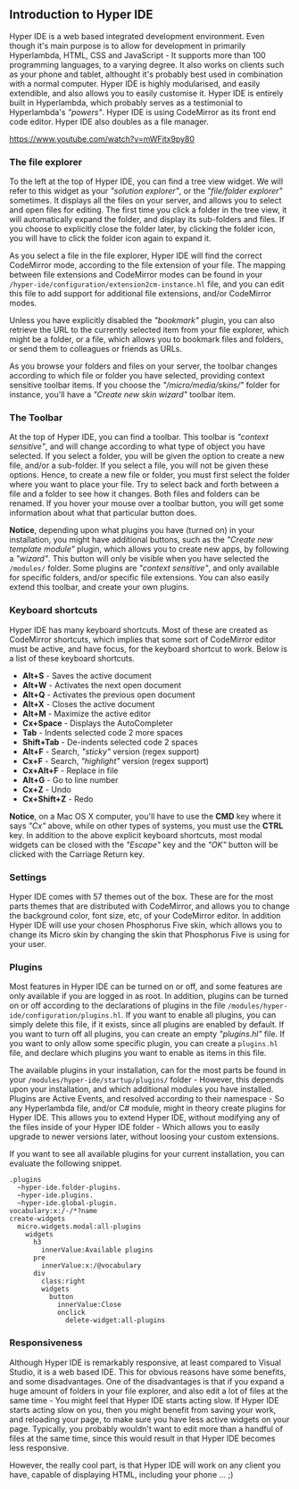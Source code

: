 ## Introduction to Hyper IDE

Hyper IDE is a web based integrated development environment. Even though it's main purpose is to allow for
development in primarily Hyperlambda, HTML, CSS and JavaScript - It supports more than 100 programming
languages, to a varying degree. It also works on clients such as your phone and tablet, althought it's
probably best used in combination with a normal computer. Hyper IDE is highly modularised, and easily
extendible, and also allows you to easily customise it. Hyper IDE is entirely built in
Hyperlambda, which probably serves as a testimonial to Hyperlambda's _"powers"_. Hyper IDE is using
CodeMirror as its front end code editor. Hyper IDE also doubles as a file manager.

https://www.youtube.com/watch?v=mWFitx9py80

### The file explorer

To the left at the top of Hyper IDE, you can find a tree view widget. We will refer to this widget as your
_"solution explorer"_, or the _"file/folder explorer"_ sometimes. It displays all the files on your server,
and allows you to select and open files for editing. The first time you click a folder in the tree view,
it will automatically expand the folder, and display its sub-folders and files. If you choose to explicitly
close the folder later, by clicking the folder icon, you will have to click the folder icon again to
expand it.

As you select a file in the file explorer, Hyper IDE will find the correct CodeMirror mode, according to the file
extension of your file. The mapping between file extensions and CodeMirror modes can be found
in your `/hyper-ide/configuration/extension2cm-instance.hl` file, and you can edit this file to add support for
additional file extensions, and/or CodeMirror modes.

Unless you have explicitly disabled the _"bookmark"_ plugin, you can also retrieve the URL to the currently
selected item from your file explorer, which might be a folder, or a file, which allows you to bookmark files
and folders, or send them to colleagues or friends as URLs.

As you browse your folders and files on your server, the toolbar changes according to which file or folder
you have selected, providing context sensitive toolbar items. If you choose the _"/micro/media/skins/"_ folder
for instance, you'll have a _"Create new skin wizard"_ toolbar item.

### The Toolbar

At the top of Hyper IDE, you can find a toolbar. This toolbar is _"context sensitive"_, and will change
according to what type of object you have selected. If you select a folder, you will be given the option to
create a new file, and/or a sub-folder. If you select a file, you will not be given these options. Hence,
to create a new file or folder, you must first select the folder where you want to place your file.
Try to select back and forth between a file and a folder to see how it changes. Both files and folders
can be renamed. If you hover your mouse over a toolbar button, you will get some information about what
that particular button does.

**Notice**, depending upon what plugins you have (turned on) in your installation, you might
have additional buttons, such as the _"Create new template module"_ plugin, which allows you to create
new apps, by following a _"wizard"_. This button will only be visible when you have selected the `/modules/`
folder. Some plugins are _"context sensitive"_, and only available for
specific folders, and/or specific file extensions. You can also easily extend this toolbar, and create
your own plugins.

### Keyboard shortcuts

Hyper IDE has many keyboard shortcuts. Most of these are created as CodeMirror shortcuts, which implies that
some sort of CodeMirror editor must be active, and have focus, for the keyboard shortcut to work.
Below is a list of these keyboard shortcuts.

* __Alt+S__ - Saves the active document
* __Alt+W__ - Activates the next open document
* __Alt+Q__ - Activates the previous open document
* __Alt+X__ - Closes the active document
* __Alt+M__ - Maximize the active editor
* __Cx+Space__ - Displays the AutoCompleter
* __Tab__ - Indents selected code 2 more spaces
* __Shift+Tab__ - De-indents selected code 2 spaces
* __Alt+F__ - Search, _"sticky"_ version (regex support)
* __Cx+F__ - Search, _"highlight"_ version (regex support)
* __Cx+Alt+F__ - Replace in file
* __Alt+G__ - Go to line number
* __Cx+Z__ - Undo
* __Cx+Shift+Z__ - Redo

**Notice**, on a Mac OS X computer, you'll have to use the **CMD** key where it says _"Cx"_ above, while on other
types of systems, you must use the **CTRL** key. In addition to the above explicit keyboard shortcuts, most modal widgets
can be closed with the _"Escape"_ key and the _"OK"_ button will be clicked with the Carriage Return key.

### Settings

Hyper IDE comes with 57 themes out of the box. These are for the most parts themes that are distributed with
CodeMirror, and allows you to change the background color, font size, etc, of your CodeMirror editor. In
addition Hyper IDE will use your chosen Phosphorus Five skin, which allows you to change its Micro skin
by changing the skin that Phosphorus Five is using for your user.

### Plugins

Most features in Hyper IDE can be turned on or off, and some features are only available if you are logged in
as root. In addition, plugins can be turned on or off according to the declarations of plugins in the
file `/modules/hyper-ide/configuration/plugins.hl`. If you want to enable all plugins, you can simply
delete this file, if it exists, since all plugins are enabled by default. If you want to turn off all
plugins, you can create an empty _"plugins.hl"_ file. If you want to only allow some specific plugin,
you can create a `plugins.hl` file, and declare which plugins you want to enable as items in this file.

The available plugins in your installation, can for the most parts be found in your
`/modules/hyper-ide/startup/plugins/` folder - However, this depends upon your installation, and which
additional modules you have installed. Plugins are Active Events, and resolved according to their namespace -
So any Hyperlambda file, and/or C# module, might in theory create plugins for Hyper IDE. This allows you
to extend Hyper IDE, without modifying any of the files inside of your Hyper IDE folder - Which allows
you to easily upgrade to newer versions later, without loosing your custom extensions.

If you want to see all available plugins for your current installation, you can evaluate the following snippet.

```hyperlambda-snippet
.plugins
  ~hyper-ide.folder-plugins.
  ~hyper-ide.plugins.
  ~hyper-ide.global-plugin.
vocabulary:x:/-/*?name
create-widgets
  micro.widgets.modal:all-plugins
    widgets
      h3
        innerValue:Available plugins
      pre
        innerValue:x:/@vocabulary
      div
        class:right
        widgets
          button
            innerValue:Close
            onclick
              delete-widget:all-plugins
```

### Responsiveness

Although Hyper IDE is remarkably responsive, at least compared to Visual Studio, it is a web based IDE.
This for obvious reasons have some benefits, and some disadvantages. One of the disadvantages is that if
you expand a huge amount of folders in your file explorer, and also edit a lot of files at the same time -
You might feel that Hyper IDE starts acting slow. If Hyper IDE starts acting slow on you, then you might
benefit from saving your work, and reloading your page, to make sure you have less active widgets on your
page. Typically, you probably wouldn't want to edit more than a handful of files at the same time,
since this would result in that Hyper IDE becomes less responsive.

However, the really cool part, is that Hyper IDE will work on any client you have, capable of displaying HTML,
including your phone ... ;)
